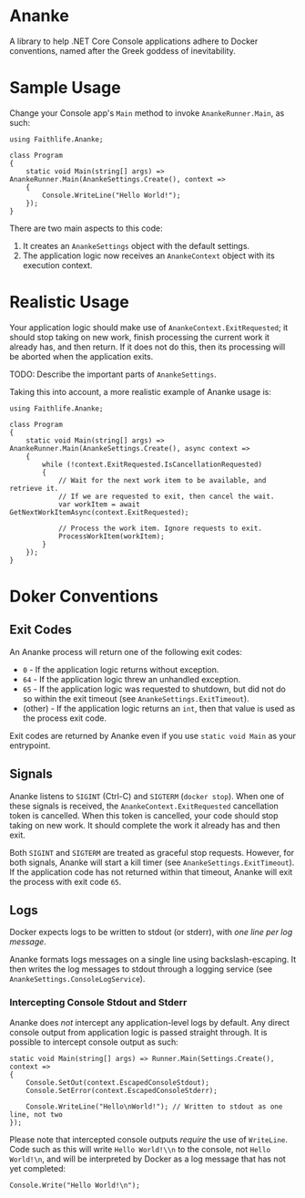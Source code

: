 # Ananke
A library to help .NET Core Console applications adhere to Docker conventions, named after the Greek goddess of inevitability.

# Sample Usage

Change your Console app's `Main` method to invoke `AnankeRunner.Main`, as such:

```
using Faithlife.Ananke;

class Program
{
	static void Main(string[] args) => AnankeRunner.Main(AnankeSettings.Create(), context =>
	{
		Console.WriteLine("Hello World!");
	});
}
```

There are two main aspects to this code:

1. It creates an `AnankeSettings` object with the default settings.
1. The application logic now receives an `AnankeContext` object with its execution context.

# Realistic Usage

Your application logic should make use of `AnankeContext.ExitRequested`; it should stop taking on new work, finish processing the current work it already has, and then return. If it does not do this, then its processing will be aborted when the application exits.

TODO: Describe the important parts of `AnankeSettings`.

Taking this into account, a more realistic example of Ananke usage is:

```
using Faithlife.Ananke;

class Program
{
	static void Main(string[] args) => AnankeRunner.Main(AnankeSettings.Create(), async context =>
	{
		while (!context.ExitRequested.IsCancellationRequested)
		{
			// Wait for the next work item to be available, and retrieve it.
			// If we are requested to exit, then cancel the wait.
			var workItem = await GetNextWorkItemAsync(context.ExitRequested);

			// Process the work item. Ignore requests to exit.
			ProcessWorkItem(workItem);
		}
	});
}
```

# Doker Conventions

## Exit Codes

An Ananke process will return one of the following exit codes:

* `0` - If the application logic returns without exception.
* `64` - If the application logic threw an unhandled exception.
* `65` - If the application logic was requested to shutdown, but did not do so within the exit timeout (see `AnankeSettings.ExitTimeout`).
* (other) - If the application logic returns an `int`, then that value is used as the process exit code.

Exit codes are returned by Ananke even if you use `static void Main` as your entrypoint.

## Signals

Ananke listens to `SIGINT` (Ctrl-C) and `SIGTERM` (`docker stop`). When one of these signals is received, the `AnankeContext.ExitRequested` cancellation token is cancelled. When this token is cancelled, your code should stop taking on new work. It should complete the work it already has and then exit.

Both `SIGINT` and `SIGTERM` are treated as graceful stop requests. However, for both signals, Ananke will start a kill timer (see `AnankeSettings.ExitTimeout`). If the application code has not returned within that timeout, Ananke will exit the process with exit code `65`.

## Logs

Docker expects logs to be written to stdout (or stderr), with *one line per log message*.

Ananke formats logs messages on a single line using backslash-escaping. It then writes the log messages to stdout through a logging service (see `AnankeSettings.ConsoleLogService`).

### Intercepting Console Stdout and Stderr

Ananke does *not* intercept any application-level logs by default. Any direct console output from application logic is passed straight through. It is possible to intercept console output as such:

```
static void Main(string[] args) => Runner.Main(Settings.Create(), context =>
{
	Console.SetOut(context.EscapedConsoleStdout);
	Console.SetError(context.EscapedConsoleStderr);

	Console.WriteLine("Hello\nWorld!"); // Written to stdout as one line, not two
});
```

Please note that intercepted console outputs *require* the use of `WriteLine`. Code such as this will write `Hello World!\\n` to the console, not `Hello World!\n`, and will be interpreted by Docker as a log message that has not yet completed:

```
Console.Write("Hello World!\n");
```

